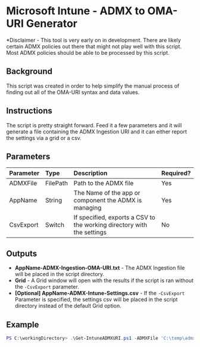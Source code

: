 # Microsoft Intune - ADMX to OMA-URI Generator

\*Disclaimer - This tool is very early on in development. There are likely certain ADMX policies out there that might not play well with this script. Most ADMX policies should be able to be processed by this script.

## Background

This script was created in order to help simplify the manual process of finding out all of the OMA-URI syntax and data values.

## Instructions

The script is pretty straight forward. Feed it a few parameters and it will generate a file containing the ADMX Ingestion URI and it can either report the settings via a grid or a csv.

## Parameters

|   Parameter | Type |Description | Required? |
|   :---      | :--- |:---        | :---      |
| ADMXFile    | FilePath |Path to the ADMX file | Yes |
| AppName | String |The Name of the app or component the ADMX is managing | Yes |
| CsvExport | Switch | If specified, exports a CSV to the working directory with the settings | No |

## Outputs

* **AppName-ADMX-Ingestion-OMA-URI.txt** - The ADMX Ingestion file will be placed in the script directory.
* **Grid** - A Grid window will open with the results if the script is ran without the `-CsvExport` parameter.
* **[Optional]  AppName-ADMX-Intune-Settings.csv** - If the `-CsvExport` Parameter is specified, the settings csv will be placed in the script directory instead of the default Grid option.

## Example

```powershell
PS C:\workingDirectory> .\Get-IntuneADMXURI.ps1 -ADMXFile 'C:\temp\admx template\GoogleChrome.admx' -AppName GoogleChrome
```
